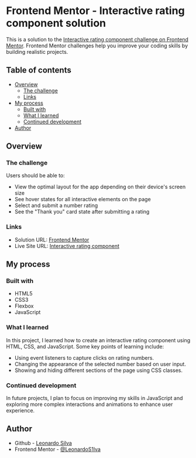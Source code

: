 # Frontend Mentor - Interactive rating component solution

This is a solution to the [Interactive rating component challenge on Frontend Mentor](https://www.frontendmentor.io/challenges/interactive-rating-component-koxpeBUmI). Frontend Mentor challenges help you improve your coding skills by building realistic projects. 

## Table of contents

- [Overview](#overview)
  - [The challenge](#the-challenge)
  - [Links](#links)
- [My process](#my-process)
  - [Built with](#built-with)
  - [What I learned](#what-i-learned)
  - [Continued development](#continued-development)
- [Author](#author)

## Overview

### The challenge

Users should be able to:

- View the optimal layout for the app depending on their device's screen size
- See hover states for all interactive elements on the page
- Select and submit a number rating
- See the "Thank you" card state after submitting a rating

### Links

- Solution URL: [Frontend Mentor](https://www.frontendmentor.io/solutions/interactive-rating-component-sPvTnJVx72)
- Live Site URL: [Interactive rating component](https://leonardos1lva.github.io/interactive-rating-component/)

## My process

### Built with

- HTML5
- CSS3
- Flexbox
- JavaScript

### What I learned

In this project, I learned how to create an interactive rating component using HTML, CSS, and JavaScript. Some key points of learning include:

- Using event listeners to capture clicks on rating numbers.
- Changing the appearance of the selected number based on user input.
- Showing and hiding different sections of the page using CSS classes.

### Continued development

In future projects, I plan to focus on improving my skills in JavaScript and exploring more complex interactions and animations to enhance user experience.

## Author

- Github - [Leonardo Silva](https://github.com/LeonardoS1lva)
- Frontend Mentor - [@LeonardoS1lva](https://www.frontendmentor.io/profile/LeonardoS1lva)
